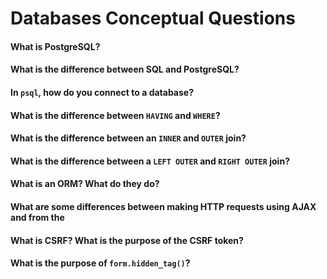 # Databases Conceptual Questions

#### What is PostgreSQL?

#### What is the difference between SQL and PostgreSQL?

#### In `psql`, how do you connect to a database?

#### What is the difference between `HAVING` and `WHERE`?

#### What is the difference between an `INNER` and `OUTER` join?

#### What is the difference between a `LEFT OUTER` and `RIGHT OUTER` join?

#### What is an ORM? What do they do?

#### What are some differences between making HTTP requests using AJAX and from the

#### What is CSRF? What is the purpose of the CSRF token?

#### What is the purpose of `form.hidden_tag()`?
